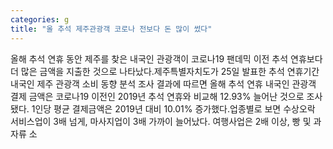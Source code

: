 ```yaml
---
categories: g
title: "올 추석 제주관광객 코로나 전보다 돈 많이 썼다"
---
```

올해 추석 연휴 동안 제주를 찾은 내국인 관광객이 코로나19 팬데믹 이전 추석 연휴보다 더 많은 금액을 지출한 것으로 나타났다.제주특별자치도가 25일 발표한 추석 연휴기간 내국인 제주 관광객 소비 동향 분석 조사 결과에 따르면 올해 추석 연휴 내국인 관광객 결제 금액은 코로나19 이전인 2019년 추석 연휴와 비교해 12.93% 늘어난 것으로 조사됐다. 1인당 평균 결제금액은 2019년 대비 10.01% 증가했다.업종별로 보면 수상오락 서비스업이 3배 넘게, 마사지업이 3배 가까이 늘어났다. 여행사업은 2배 이상, 빵 및 과자류 소